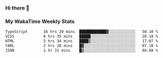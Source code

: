 ### Hi there 👋

<!--
**royschrauwen/royschrauwen** is a ✨ _special_ ✨ repository because its `README.md` (this file) appears on your GitHub profile.

Here are some ideas to get you started:

- 🔭 I’m currently working on ...
- 🌱 I’m currently learning ...
- 👯 I’m looking to collaborate on ...
- 🤔 I’m looking for help with ...
- 💬 Ask me about ...
- 📫 How to reach me: ...
- 😄 Pronouns: ...
- ⚡ Fun fact: ...
-->


### My WakaTime Weekly Stats
<!--START_SECTION:waka-->

```txt
TypeScript       16 hrs 20 mins  ████████████▓░░░░░░░░░░░░   50.10 %
SCSS             6 hrs 35 mins   █████░░░░░░░░░░░░░░░░░░░░   20.18 %
HTML             5 hrs 34 mins   ████▒░░░░░░░░░░░░░░░░░░░░   17.07 %
YAML             2 hrs 20 mins   █▓░░░░░░░░░░░░░░░░░░░░░░░   07.18 %
JSON             1 hr 31 mins    █▒░░░░░░░░░░░░░░░░░░░░░░░   04.68 %
```

<!--END_SECTION:waka-->
